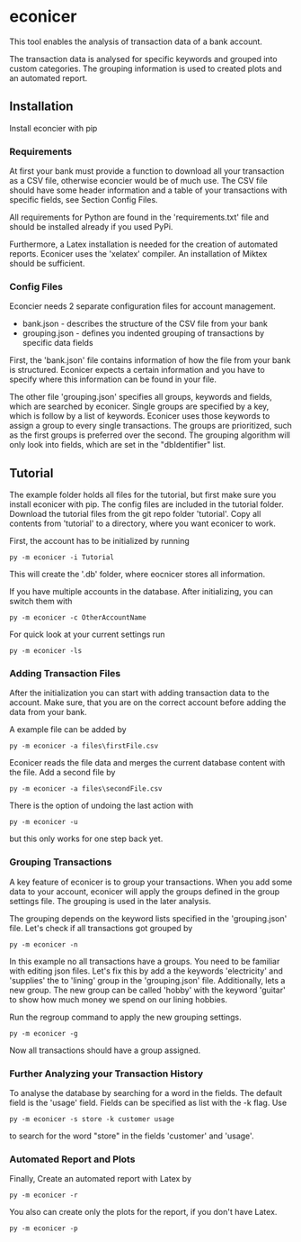 # econicer

This tool enables the analysis of transaction data of a bank account.

The transaction data is analysed for specific keywords and grouped into custom
categories. The grouping information is used to created plots and an automated
report.

## Installation

Install econcier with pip

### Requirements

At first your bank must provide a function to download all your transaction as
a CSV file, otherwise econcier would be of much use. The CSV file should have
some header information and a table of your transactions with specific fields,
see Section Config Files.

All requirements for Python are found in the 'requirements.txt' file and should
be installed already if you used PyPi.

Furthermore, a Latex installation is needed for the creation of automated
reports. Econicer uses the 'xelatex' compiler. An installation of Miktex
should be sufficient.

### Config Files

Econcier needs 2 separate configuration files for account management. 
* bank.json - describes the structure of the CSV file from your bank
* grouping.json - defines you indented grouping of transactions by specific 
                  data fields

First, the 'bank.json' file contains information of how the file from your bank
is structured. Econicer expects a certain information and you have to specify
where this information can be found in your file.

The other file 'grouping.json' specifies all groups, keywords and fields, which
are searched by econicer.  Single groups are specified by a key, which is follow
by a list of keywords. Econicer uses those keywords to assign a group to every
single transactions. The groups are prioritized, such as the first groups is
preferred over the second. The grouping algorithm will only look into fields,
which are set in the "dbIdentifier" list. 


## Tutorial

The example folder holds all files for the tutorial, but first make sure you
install econicer with pip. The config files are included in the tutorial
folder. Download the tutorial files from the git repo folder 'tutorial'. Copy
all contents from 'tutorial' to a directory, where you want econicer to work.

First, the account has to be initialized by running
```
py -m econicer -i Tutorial
```
This will create the '.db' folder, where eocnicer stores all information.

If you have multiple accounts in the database. After initializing, you can
switch them with
```
py -m econicer -c OtherAccountName
```

For quick look at your current settings run
```
py -m econicer -ls
```

### Adding Transaction Files

After the initialization you can start with adding transaction data to the account.
Make sure, that you are on the correct account before adding the data from your bank.

A example file can be added by
```
py -m econicer -a files\firstFile.csv
```
Econicer reads the file data and merges the current database content with the file.
Add a second file by
```
py -m econicer -a files\secondFile.csv
```

There is the option of undoing the last action with
```
py -m econicer -u
```
but this only works for one step back yet.


### Grouping Transactions

A key feature of econicer is to group your transactions. When you add some data
to your account, econicer will apply the groups defined in the group settings
file. The grouping is used in the later analysis.

The grouping depends on the keyword lists specified in the 'grouping.json' file.
Let's check if all transactions got grouped by
 ```
 py -m econicer -n
```

In this example no all transactions have a groups. You need to be familiar with
editing json files. Let's fix this by add a the keywords 'electricity' and
'supplies' the to 'lining' group in the 'grouping.json' file. Additionally, lets
a new group. The new group can be called 'hobby' with the keyword 'guitar' to
show how much money we spend on our lining hobbies.

Run the regroup command to apply the new grouping settings.
```
py -m econicer -g
```
Now all transactions should have a group assigned.

### Further Analyzing your Transaction History

To analyse the database by searching for a word in the fields. The default field is the 'usage' field.
Fields can be specified as list with the -k flag. Use
```
py -m econicer -s store -k customer usage
```
to search for the word "store" in the fields 'customer' and 'usage'.

### Automated Report and Plots

Finally, Create an automated report with Latex by
```
py -m econicer -r
```

You also can create only the plots for the report, if you don't have Latex.
```
py -m econicer -p
```